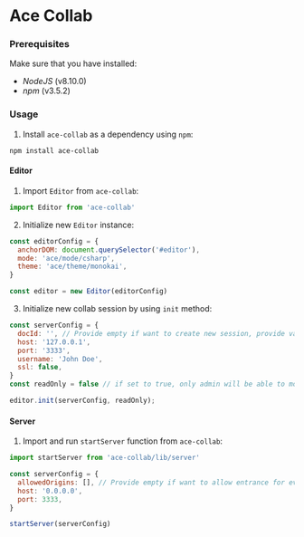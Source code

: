 # Ace Collab

### Prerequisites

Make sure that you have installed:
- *NodeJS* (v8.10.0)
- *npm* (v3.5.2)

### Usage

1. Install `ace-collab` as a dependency using `npm`:

```
npm install ace-collab
```

#### Editor

1. Import `Editor` from `ace-collab`:

```javascript
import Editor from 'ace-collab'
```

2. Initialize new `Editor` instance:
```javascript
const editorConfig = {
  anchorDOM: document.querySelector('#editor'),
  mode: 'ace/mode/csharp',
  theme: 'ace/theme/monokai',
}

const editor = new Editor(editorConfig)
```

3. Initialize new collab session by using `init` method:
```javascript
const serverConfig = {
  docId: '', // Provide empty if want to create new session, provide value if want to join existing one
  host: '127.0.0.1',
  port: '3333',
  username: 'John Doe',
  ssl: false,
}
const readOnly = false // if set to true, only admin will be able to modify the code

editor.init(serverConfig, readOnly);
```


#### Server

1. Import and run `startServer` function from `ace-collab`:
```javascript
import startServer from 'ace-collab/lib/server'

const serverConfig = {
  allowedOrigins: [], // Provide empty if want to allow entrance for every host, provide string values if want to allow only few
  host: '0.0.0.0',
  port: 3333,
}

startServer(serverConfig)
```
